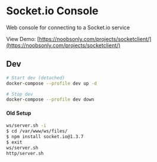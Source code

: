 # Socket.io Console

Web console for connecting to a Socket.io service

View Demo: [https://noobsonly.com/projects/socketclient/](https://noobsonly.com/projects/socketclient/)

## Dev
```sh
# Start dev (detached)
docker-compose --profile dev up -d

# Stop dev
docker-compose --profile dev down
```

#### Old Setup

```bash
ws/server.sh -i
$ cd /var/www/ws/files/
$ npm install socket.io@1.3.7
$ exit
ws/server.sh
http/server.sh
```
